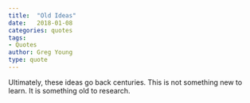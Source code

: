 ```yaml
---
title:  "Old Ideas"
date:   2018-01-08
categories: quotes
tags:
- Quotes
author: Greg Young
type: quote
---
```


Ultimately, these ideas go back centuries. This is not something new to learn. It is something old to research.